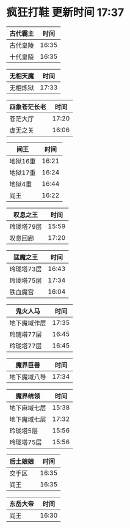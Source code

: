 # 疯狂打鞋 更新时间 17:37

| 古代霸主   | 时间    |
|--------|-------|
| 古代皇陵 | 16:35 |
| 十代皇陵 | 16:35 |

| 无相天魔   | 时间    |
|--------|-------|
| 无相炼狱 | 17:33 |

| 四象苍茫长老   | 时间    |
|--------|-------|
| 苍茫大厅 | 17:20 |
| 虚无之关 | 16:06 |

| 间王   | 时间    |
|--------|-------|
| 地狱16重 | 16:21 |
| 地狱17重 | 16:24 |
| 地狱4重 | 16:44 |
| 阎王 | 16:22 |

| 叹息之王   | 时间    |
|--------|-------|
| 玲珑塔79层 | 15:59 |
| 叹息回廊 | 17:20 |

| 猛魔之王   | 时间    |
|--------|-------|
| 玲珑塔73层 | 16:43 |
| 玲珑塔75层 | 17:34 |
| 铁血魔宫 | 16:04 |

| 鬼火人马   | 时间    |
|--------|-------|
| 地下魔域作层 | 17:35 |
| 玲瑰塔77层 | 16:45 |
| 玲珑塔77层 | 16:45 |

| 魔界巨兽   | 时间    |
|--------|-------|
| 地下魔域八导 | 17:34 |

| 魔界统领   | 时间    |
|--------|-------|
| 地下麻域七层 | 15:38 |
| 地下魔域七层 | 17:32 |
| 玲珑塔5层 | 15:56 |
| 玲珑塔75层 | 15:56 |

| 后土娘娘   | 时间    |
|--------|-------|
| 交手区 | 16:35 |
| 阎王 | 16:35 |

| 东岳大帝   | 时间    |
|--------|-------|
| 阎王 | 16:30 |